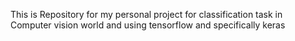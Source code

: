 This is Repository for my personal project for classification task in Computer vision world and using tensorflow and specifically keras
